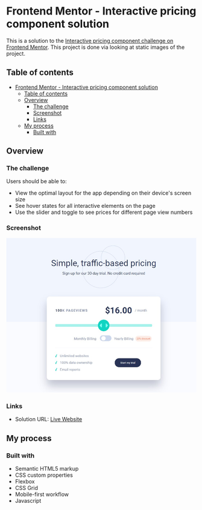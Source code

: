 # Frontend Mentor - Interactive pricing component solution

This is a solution to the [Interactive pricing component challenge on Frontend Mentor](https://www.frontendmentor.io/challenges/interactive-pricing-component-t0m8PIyY8). This project is done via looking at static images of the project.

## Table of contents

- [Frontend Mentor - Interactive pricing component solution](#frontend-mentor---interactive-pricing-component-solution)
  - [Table of contents](#table-of-contents)
  - [Overview](#overview)
    - [The challenge](#the-challenge)
    - [Screenshot](#screenshot)
    - [Links](#links)
  - [My process](#my-process)
    - [Built with](#built-with)

## Overview

### The challenge

Users should be able to:

-   View the optimal layout for the app depending on their device's screen size
-   See hover states for all interactive elements on the page
-   Use the slider and toggle to see prices for different page view numbers

### Screenshot

![](/images/pricingcomponent.jpg)

### Links

-   Solution URL: [Live Website](https://your-solution-url.com)

## My process

### Built with

-   Semantic HTML5 markup
-   CSS custom properties
-   Flexbox
-   CSS Grid
-   Mobile-first workflow
-   Javascript
